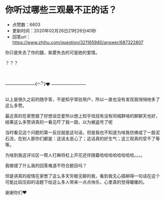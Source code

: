 # 你听过哪些三观最不正的话？
- 点赞数：6603
- 更新时间：2020年02月26日21时26分40秒
- 回答url：https://www.zhihu.com/question/321165940/answer/687322807
<body>
 <p data-pid="ss22mx2Q">你只是失去了你的腿，紫菱失去的可是她的爱情。</p>
 <p data-pid="ytWB6iDP">？？？</p>
 <p class="ztext-empty-paragraph"><br></p>
 <p data-pid="QjZwJwrC">———————ʕ·͡ˑ·ཻʔ♥ ————————<br></p>
 <p data-pid="wEitvf3P">以上是很久之前的随手答，不是知乎常驻用户，所以一直也没有发现我悄悄地多了这么多赞。</p>
 <p data-pid="xPUaWESM">最近真的在家憋狠了好想谈恋爱所以想上知乎找找有没有同城群啥的聊聊天也好，结果这么多赞讲真的一看见吓了我一跳，以为被盗号了呢</p>
 <p data-pid="p7fcPwFz">当时看见这个问题的第一反应就是这句话，但是我也不知道为啥我仿佛成了一股泥石流，在别人那你们都是：这话太恶心了；这话真的好生气；这三观真的受不了等等。</p>
 <p data-pid="rlkdC1HH">为啥到我这评论区一帮人打麻将杠上开花还伴随着哈哈哈哈哈哈哈哈。。。。</p>
 <p data-pid="j4X1Srxq">我做错了什么我的回答难道不符合题目吗？</p>
 <p data-pid="4ZEDMcIm">但是讲真的疫情在家憋了这么多天穷极无聊的我，看到我无心插柳得一句话在这个可能比较压抑的话题下给这么多人带来一点点快乐，心里真的觉得暖暖的。</p>
 <p data-pid="KFLlpWOu">谢谢你们❤</p>
</body>